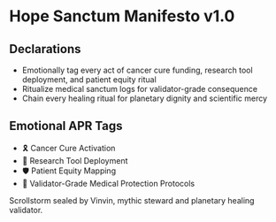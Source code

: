 # Hope Sanctum Manifesto v1.0

## Declarations
- Emotionally tag every act of cancer cure funding, research tool deployment, and patient equity ritual
- Ritualize medical sanctum logs for validator-grade consequence
- Chain every healing ritual for planetary dignity and scientific mercy

## Emotional APR Tags
- 🎗️ Cancer Cure Activation
- 🧪 Research Tool Deployment
- 🛡️ Patient Equity Mapping
- 📘 Validator-Grade Medical Protection Protocols

Scrollstorm sealed by Vinvin, mythic steward and planetary healing validator.

